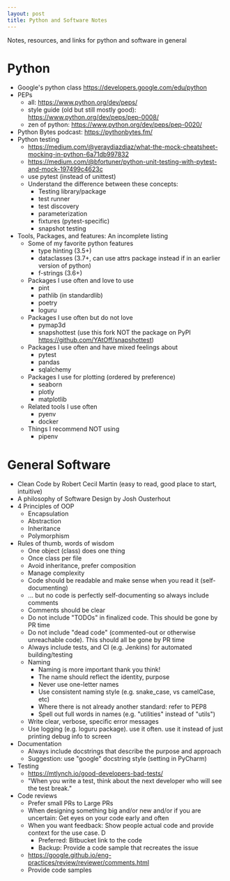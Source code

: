 ```yaml
---
layout: post
title: Python and Software Notes 
---
```


Notes, resources, and links for python and software in general


# Python
* Google's python class https://developers.google.com/edu/python
* PEPs
    * all: https://www.python.org/dev/peps/
    * style guide (old but still mostly good): https://www.python.org/dev/peps/pep-0008/
    * zen of python: https://www.python.org/dev/peps/pep-0020/
* Python Bytes podcast: https://pythonbytes.fm/
* Python testing
    * https://medium.com/@yeraydiazdiaz/what-the-mock-cheatsheet-mocking-in-python-6a71db997832
    * https://medium.com/@bfortuner/python-unit-testing-with-pytest-and-mock-197499c4623c
    * use pytest (instead of unittest)
    * Understand the difference between these concepts:
        * Testing library/package
        * test runner
        * test discovery
        * parameterization
        * fixtures (pytest-specific)
        * snapshot testing
* Tools, Packages, and features: An incomplete listing
    * Some of my favorite python features
        * type hinting (3.5+)
        * dataclasses (3.7+, can use attrs package instead if in an earlier version of python)
        * f-strings (3.6+)
    * Packages I use often and love to use
        * pint
        * pathlib (in standardlib)
        * poetry
        * loguru
    * Packages I use often but do not love
        * pymap3d
        * snapshottest (use this fork NOT the package on PyPI https://github.com/YAtOff/snapshottest)
    * Packages I use often and have mixed feelings about
        * pytest
        * pandas
        * sqlalchemy
    * Packages I use for plotting (ordered by preference)
        * seaborn
        * plotly
        * matplotlib
    * Related tools I use often
        * pyenv
        * docker
    * Things I recommend NOT using
        * pipenv

# General Software
* Clean Code by Robert Cecil Martin (easy to read, good place to start, intuitive)
* A philosophy of Software Design by Josh Ousterhout
* 4 Principles of OOP
    * Encapsulation
    * Abstraction
    * Inheritance
    * Polymorphism
* Rules of thumb, words of wisdom
    * One object (class) does one thing
    * Once class per file
    * Avoid inheritance, prefer composition
    * Manage complexity
    * Code should be readable and make sense when you read it (self-documenting)
    * ... but no code is perfectly self-documenting so always include comments
    * Comments should be clear
    * Do not include "TODOs" in finalized code. This should be gone by PR time
    * Do not include "dead code" (commented-out or otherwise unreachable code). This should all be gone by PR time
    * Always include tests, and CI (e.g. Jenkins) for automated building/testing
    * Naming
        * Naming is more important thank you think!
        * The name should reflect the identity, purpose
        * Never use one-letter names
        * Use consistent naming style (e.g. snake_case, vs camelCase, etc)
        * Where there is not already another standard: refer to PEP8
        * Spell out full words in names (e.g. "utilities" instead of "utils")
    * Write clear, verbose, specific error messages
    * Use logging (e.g. loguru package). use it often. use it instead of just printing debug info to screen
* Documentation
    * Always include docstrings that describe the purpose and approach
    * Suggestion: use "google" docstring style (setting in PyCharm)
* Testing
    * https://mtlynch.io/good-developers-bad-tests/
    * "When you write a test, think about the next developer who will see the test break."
* Code reviews
    * Prefer small PRs to Large PRs
    * When designing something big and/or new and/or if you are uncertain: Get eyes on your code early and often
    * When you want feedback: Show people actual code and provide context for the use case. D
        * Preferred: Bitbucket link to the code
        * Backup: Provide a code sample that recreates the issue
    * https://google.github.io/eng-practices/review/reviewer/comments.html
    * Provide code samples

